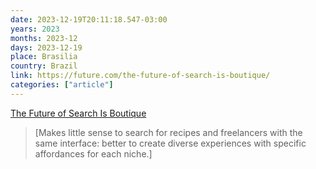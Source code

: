 ```yaml
---
date: 2023-12-19T20:11:18.547-03:00
years: 2023
months: 2023-12
days: 2023-12-19
place: Brasilia
country: Brazil
link: https://future.com/the-future-of-search-is-boutique/
categories: ["article"]
---
```

[The Future of Search Is Boutique](https://future.com/the-future-of-search-is-boutique/)

> [Makes little sense to search for recipes and freelancers with the same interface: better to create diverse experiences with specific affordances for each niche.]
